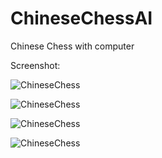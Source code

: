 ChineseChessAI
==============

Chinese Chess with computer

Screenshot:

![ChineseChess](https://raw.githubusercontent.com/hoangkianh/ChineseChessAI/master/Screenshot/Image%20001.png "Image 001")

![ChineseChess](https://raw.githubusercontent.com/hoangkianh/ChineseChessAI/master/Screenshot/Image%20002.png "Image 002")

![ChineseChess](https://raw.githubusercontent.com/hoangkianh/ChineseChessAI/master/Screenshot/Image%20003.png "Image 003")

![ChineseChess](https://raw.githubusercontent.com/hoangkianh/ChineseChessAI/master/Screenshot/Image%20004.png "Image 004")
